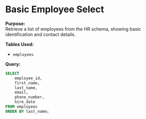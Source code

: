 # Basic Employee Select

**Purpose:**  
Retrieve a list of employees from the HR schema, showing basic identification and contact details.

**Tables Used:**  
- `employees`

**Query:**
```sql
SELECT 
    employee_id,
    first_name,
    last_name,
    email,
    phone_number,
    hire_date
FROM employees
ORDER BY last_name;
